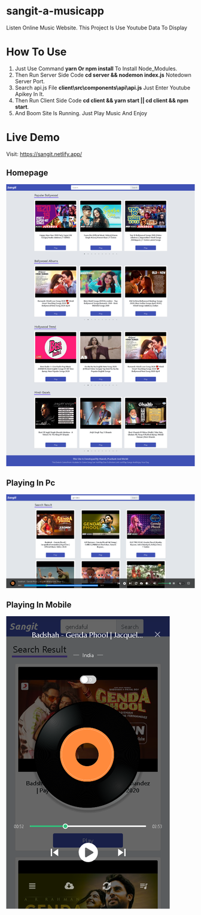 # sangit-a-musicapp

Listen Online Music Website. This Project Is Use Youtube Data To Display

# How To Use
1) Just Use Command **yarn Or npm install** To Install Node_Modules. 
2) Then Run Server Side Code **cd server && nodemon index.js** Notedown Server Port.
3) Search api.js File **client\src\components\api\api.js** Just Enter Youtube Apikey In It.
4) Then Run Client Side Code **cd client && yarn start || cd client && npm start**.
5) And Boom Site Is Running. Just Play Music And Enjoy

# Live Demo
Visit: https://sangit.netlify.app/

## Homepage
![GitHub Logo](/homepage.jpg)

## Playing In Pc
![GitHub Logo](/pc-sangit.png)

## Playing In Mobile
![GitHub Logo](/mobile-sangit.png)
